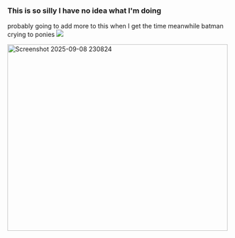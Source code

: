 ### This is so silly I have no idea what I'm doing
probably going to add more to this when I get the time meanwhile batman crying to ponies
![](https://komarev.com/ghpvc/?username=your-github-aalinus&style=for-the-badge&color=blueviolet&label=views)

<img width="496" height="420" alt="Screenshot 2025-09-08 230824" src="https://github.com/user-attachments/assets/b6a92251-a06b-4367-9a26-499e4eec5131" />
